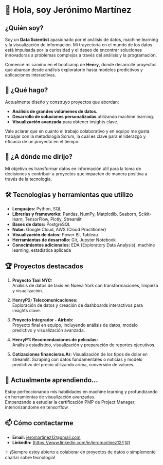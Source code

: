 # 👋 Hola, soy **Jerónimo Martínez**  

## ¿Quién soy?  
Soy un **Data Scientist** apasionado por el análisis de datos, machine learning y la visualización de información. Mi trayectoria en el mundo de los datos está impulsada por la curiosidad y el deseo de encontrar soluciones innovadoras a problemas complejos a través del análisis y la programación.  

Comencé mi camino en el bootcamp de **Henry**, donde desarrollé proyectos que abarcan desde análisis exploratorio hasta modelos predictivos y aplicaciones interactivas.  

## 🌟 ¿Qué hago?  
Actualmente diseño y construyo proyectos que abordan:  
- **Análisis de grandes volúmenes de datos.**  
- **Desarrollo de soluciones personalizadas** utilizando machine learning.  
- **Visualización avanzada** para obtener insights clave.

Vale aclarar que en cuanto el trabajo colaborativo y en equipo me gusta trabajar con la metodología Scrum, la cual es clave para el liderazgo y eficacia de un proyecto en el tiempo. 

## 🚀 ¿A dónde me dirijo?  
Mi objetivo es transformar datos en información útil para la toma de decisiones y contribuir a proyectos que impacten de manera positiva a través de la tecnología.  

## 🛠️ Tecnologías y herramientas que utilizo  
- **Lenguajes:** Python, SQL  
- **Librerías y frameworks:** Pandas, NumPy, Matplotlib, Seaborn, Scikit-learn, TensorFlow, Plotly, Streamlit  
- **Bases de datos:** PostgreSQL  
- **Nube:** Google Cloud, AWS (Cloud Practitioner)  
- **Visualización de datos:** Power BI, Tableau  
- **Herramientas de desarrollo:** Git, Jupyter Notebook  
- **Conocimientos adicionales:** EDA (Exploratory Data Analysis), machine learning, estadística aplicada  

## 🏆 Proyectos destacados  
1. **Proyecto Taxi NYC:**  
   Análisis de datos de taxis en Nueva York con transformaciones, limpieza y visualización.  

2. **HenryP2: Telecomunicaciones:**  
   Exploración de datos y creación de dashboards interactivos para insights clave.  

3. **Proyecto Integrador - Airbnb:**  
   Proyecto final en equipo, incluyendo análisis de datos, modelo predictivo y visualización avanzada.  

4. **HenryP1: Recomendaciones de películas:**  
   Análisis estadístico, visualización y preparación de reportes ejecutivos.

5. **Cotizaciones financieras.Ar:** Visualización de los tipos de dolar en streamlit.
   Scraping con datos fundamentales o noticias y modelo predictivo del precio utilizando arima, conversión de valores. 

## 🌱 Actualmente aprendiendo...  
Estoy perfeccionando mis habilidades en machine learning y profundizando en herramientas de visualización avanzadas.  
Empenzando a estudiar la certificación PMP de Project Manager; interiorizandome en tensorflow.

## 📫 Cómo contactarme  
- **Email:** [jeromartinez12@gmail.com](mailto:jeromartinez12@gmail.com)  
- **LinkedIn:** [https://www.linkedin.com/in/jeromartinez12/](#) 

✨ ¡Siempre estoy abierto a colaborar en proyectos de datos o simplemente charlar sobre tecnología!  
